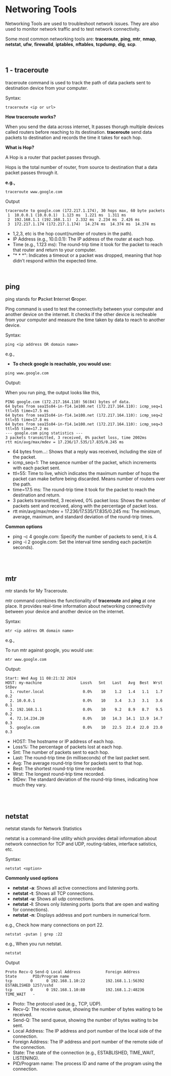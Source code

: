 # Networing Tools

Networking Tools are used to troubleshoot network issues. They are also used to monitor network traffic and to test network connectivity.

Some most common networking tools are: **traceroute**, **ping**, **mtr**, **nmap**, **netstat**, **ufw**, **firewalld**, **iptables**, **nftables**, **tcpdump**, **dig**, **scp**.

<br>

## 1 - traceroute

traceroute command is used to track the path of data packets sent to destination device from your computer.

Syntax:
```
traceroute <ip or url>
```

**How traceroute works?**

When you send the data across internet, It passes thorugh multiple devices called routers before reaching to its destination. **traceroute** send data packets to destination and records the time it takes for each hop. 

**What is Hop?**

A Hop is a router that packet passes through.

Hops is the total number of router, from source to destination that a data packet passes through it.

**e.g.,**
```
traceroute www.google.com
```
Output

```
traceroute to google.com (172.217.1.174), 30 hops max, 60 byte packets
 1  10.0.0.1 (10.0.0.1)  1.123 ms  1.221 ms  1.311 ms
 2  192.168.1.1 (192.168.1.1)  2.332 ms  2.234 ms  2.426 ms
 3  172.217.1.174 (172.217.1.174)  14.274 ms  14.374 ms  14.374 ms
```

- 1,2,3, etc is the hop count(number of routers in the path).
- IP Address (e.g., 10.0.0.1): The IP address of the router at each hop.
- Time (e.g., 1.123 ms): The round-trip time it took for the packet to reach that router and return to your computer.
- "* * *": Indicates a timeout or a packet was dropped, meaning that hop didn’t respond within the expected time.

<br>

## ping

ping stands for **P**acket **I**nternet **G**roper.

Ping command is used to test the connectivity between your computer and another device on the internet. It checks if the other device is recheable from your computer and measure the time taken by data to reach to another device.

Syntax:
```
ping <ip address OR domain name>
```

e.g.,

- **To check google is reachable, you would use:**
```
ping www.google.com
```

Output:

When you run ping, the output looks like this,
```
PING google.com (172.217.164.110) 56(84) bytes of data.
64 bytes from sea15s04-in-f14.1e100.net (172.217.164.110): icmp_seq=1 ttl=55 time=17.5 ms
64 bytes from sea15s04-in-f14.1e100.net (172.217.164.110): icmp_seq=2 ttl=55 time=17.8 ms
64 bytes from sea15s04-in-f14.1e100.net (172.217.164.110): icmp_seq=3 ttl=55 time=17.2 ms
--- google.com ping statistics ---
3 packets transmitted, 3 received, 0% packet loss, time 2002ms
rtt min/avg/max/mdev = 17.236/17.535/17.835/0.245 ms
```

- 64 bytes from...: Shows that a reply was received, including the size of the packet.
- icmp_seq=1: The sequence number of the packet, which increments with each packet sent.
- ttl=55: Time to live, which indicates the maximum number of hops the packet can make before being discarded. Means number of routers over the path.
- time=17.5 ms: The round-trip time it took for the packet to reach the destination and return.
- 3 packets transmitted, 3 received, 0% packet loss: Shows the number of packets sent and received, along with the percentage of packet loss.
- rtt min/avg/max/mdev = 17.236/17.535/17.835/0.245 ms: The minimum, average, maximum, and standard deviation of the round-trip times.

**Common options**

- ping -c 4 google.com: Specify the number of packets to send, it is 4.
- ping -i 2 google.com: Set the interval time sending each packet(in seconds).

<br>
<br>

## mtr

mtr stands for My Traceroute.

mtr command combines the functionality of **traceroute** and **ping** at one place. It provides real-time information about networking connectivity between your device and another device on the internet.

Syntax:
```
mtr <ip addres OR domain name>
```

e.g.,

To run mtr against google, you would use:
```
mtr www.google.com
```

Output:
```
Start: Wed Aug 11 08:21:32 2024
HOST: my-machine                 Loss%   Snt   Last   Avg  Best  Wrst StDev
  1. router.local                 0.0%    10    1.2   1.4   1.1   1.7   0.2
  2. 10.0.0.1                     0.0%    10    3.4   3.3   3.1   3.6   0.1
  3. 192.168.1.1                  0.0%    10    9.2   8.9   8.7   9.5   0.2
  4. 72.14.234.20                 0.0%    10   14.3  14.1  13.9  14.7   0.3
  5. google.com                   0.0%    10   22.5  22.4  22.0  23.0   0.3
```

- HOST: The hostname or IP address of each hop.
- Loss%: The percentage of packets lost at each hop.
- Snt: The number of packets sent to each hop.
- Last: The round-trip time (in milliseconds) of the last packet sent.
- Avg: The average round-trip time for packets sent to that hop.
- Best: The shortest round-trip time recorded.
- Wrst: The longest round-trip time recorded.
- StDev: The standard deviation of the round-trip times, indicating how much they vary.

<br>
<br>

## netstat

netstat stands for Network Statistics

netstat is a command-line utility which provides detail information about network connection for TCP and UDP, routing-tables, interface satistics, etc. 

Syntax:
```
netstat <option>
```

**Commonly used options**

- **netstat -a**: Shows all active connections and listening ports.
- **netstat -t**: Shows all TCP connections.
- **netstat -u**: Shows all udp connections.
- **netstat -l**: Shows only listening ports (ports that are open and waiting for connections).
- **netstat -n**: Displays address and port numbers in numerical form.

e.g.,
Check how many connections on port 22.

```
netstat -putan | grep :22
```

e.g.,
When you run netstat.

```
netstat
```

Output
```
Proto Recv-Q Send-Q Local Address           Foreign Address         State       PID/Program name
tcp        0      0 192.168.1.10:22         192.168.1.1:56392       ESTABLISHED 1257/sshd
tcp        0      0 192.168.1.10:80         192.168.1.2:48236       TIME_WAIT   -
```

- Proto: The protocol used (e.g., TCP, UDP).
- Recv-Q: The receive queue, showing the number of bytes waiting to be received.
- Send-Q: The send queue, showing the number of bytes waiting to be sent.
- Local Address: The IP address and port number of the local side of the connection.
- Foreign Address: The IP address and port number of the remote side of the connection.
- State: The state of the connection (e.g., ESTABLISHED, TIME_WAIT, LISTENING).
- PID/Program name: The process ID and name of the program using the connection.

